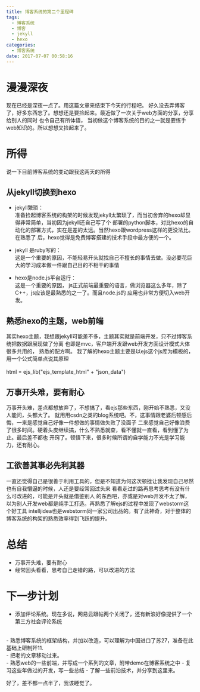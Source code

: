 ```yaml
---
title: 博客系统的第二个里程碑
tags: 
  - 博客系统
  - 博客
  - jekyll
  - hexo
categories:
  - 博客系统
date: 2017-07-07 00:58:16
---
```


# 漫漫深夜
现在已经是深夜一点了。用这篇文章来结束下今天的行程吧。
好久没去弄博客了，好多东西忘了。想想还是要捡起来。最近做了一次关于web方面的分享，分享给别人的同时
也令自己有所体悟， 当初做这个博客系统的目的之一就是要练手web知识的。所以想想又捡起来了。
<br>

# 所得
说一下目前博客系统的变动跟我这两天的所得

## 从jekyll切换到hexo

- jekyll繁琐：<br>
准备捡起博客系统的构架的时候发现jekyll太繁琐了，而当初舍弃的hexo却显得非常简单，当初因为jekyll还自己写了个
部署的python脚本，对比hexo的自动化的部署方式，实在是差的太远。当然hexo跟wordpress这样的更没法比。在熟悉了
后，hexo觉得是免费博客搭建的技术手段中最方便的一个。

- jekyll 是ruby写的：<br>
这是一个重要的原因，不能轻易开头就找自己不擅长的事情去做。没必要花巨大的学习成本做一件跟自己目的不相干的事情

- hexo是node.js平台运行：<br>
这是一个重要的原因， js正式前端最重要的语言，做浏览器这么多年，除了C++，js应该是最熟悉的之一了。而且node.js的
应用也非常方便切入web开发。


## 熟悉hexo的主题，web前端
其实hexo主题，我想跟jekyll可能差不多，主题其实就是前端开发，只不过博客系统把数据跟展现做了分离
也即是mvc，客户端开发跟web开发方面设计模式大体很多共用的， 熟悉的配方啊。
我了解的hexo主题主要是以ejs这个js库为模板的， 用一个公式简单点说其原理 <br>
<br>
html = ejs_lib("ejs_template_html" + "json_data")

## 万事开头难，要有耐心
万事开头难，差点都想放弃了，不想搞了，看ejs那些东西，刚开始不熟悉，又没人能问，头都大了。
就用用csdn之类的blog系统吧。不，这事情跟老婆后顿感后悔，一来是感觉自己好像一件想做的事情做失败了没面子
二来感觉自己好像浪费了很多时间。硬着头皮继续搞，什么不熟悉就查，看不懂就一直看，看到懂了为止。最后差不都也
开窍了。顿悟下来，很多时候所谓的自学能力不光是学习能力，还有耐心。

## 工欲善其事必先利其器
一直还觉得自己是很善于利用工具的，但是不知道为何这次顿挫让我发现自己尽然也有自我懵逼的时候，人还是要经常回过头来
看看走过的路再思考思考有没有什么可改进的，可能是开头就是借鉴别人
的东西吧，亦或是对web开发不太了解，以为别人开发web都是纯手工打造。再熟悉了解ejs的过程中发现了webstorm这个好工具
intelljidea也是webstorm同一家公司出品的。有了此神奇，对于整体的博客系统的构架的熟悉效率得到飞跃的提升。

# 总结
- 万事开头难，要有耐心
- 经常回头看看，思考自己走错的路，可以改进的方法

# 下一步计划
- 添加评论系统。现在多说，网易云跟帖两个关闭了，还有新浪好像提供了一个第三方社会评论系统
<br>
- 熟悉博客系统的框架结构，并加以改造，可以理解为中国进口了苏27，准备在此基础上研制歼11.
<br>
- 把老的文章移动过来。
<br>
- 熟悉web的一些前端，并写成一个系列的文章，附带demo在博客系统之中
- 复习这些年做过的开发，写一些总结
- 了解一些前沿技术，并分享到这里来。



好了，差不都一点半了，我该睡觉了。




